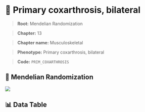 # 🧪 Primary coxarthrosis, bilateral

> **Root:** Mendelian Randomization

> **Chapter:** 13  

> **Chapter name:** Musculoskeletal

> **Phenotype:** Primary coxarthrosis, bilateral  

> **Code:** `PRIM_COXARTHROSIS`

## 🧬 Mendelian Randomization  

<img src="/MR/Figures/Forward/PRIM_COXARTHROSIS.png"/>

## 📊 Data Table

<CsvTableMRF src="/public/MR/Data/Forward/PRIM_COXARTHROSIS.csv"/>
